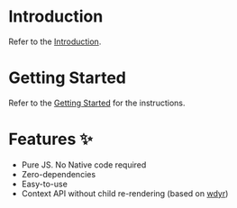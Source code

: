 # Introduction

Refer to the [Introduction](https://flixyudh.github.io/react-native-flix-snackbar/).

# Getting Started

Refer to the [Getting Started](https://flixyudh.github.io/react-native-flix-snackbar/Getting%20Started) for the instructions.

# Features ✨

- Pure JS. No Native code required
- Zero-dependencies
- Easy-to-use
- Context API without child re-rendering (based on [wdyr](https://github.com/welldone-software/why-did-you-render))
